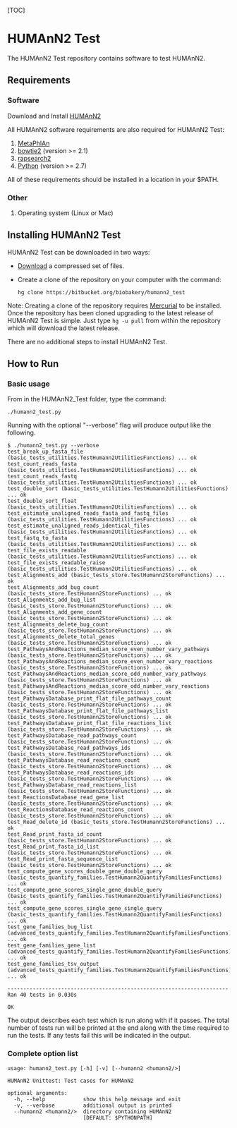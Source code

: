 [TOC]

# HUMAnN2 Test #

The HUMAnN2 Test repository contains software to test HUMAnN2. 

## Requirements ##

### Software ###

Download and Install [HUMAnN2](https://bitbucket.org/biobakery/humann2/)

All HUMAnN2 software requirements are also required for HUMAnN2 Test:

1. [MetaPhlAn](https://bitbucket.org/biobakery/metaphlan2/)
1. [bowtie2](http://bowtie-bio.sourceforge.net/bowtie2/) (version >= 2.1)
1. [rapsearch2](http://omics.informatics.indiana.edu/mg/RAPSearch2/)
1. [Python](http://www.python.org/) (version >= 2.7)

All of these requirements should be installed in a location in your $PATH.

### Other ###
1. Operating system (Linux or Mac)

## Installing HUMAnN2 Test ##
HUMAnN2 Test can be downloaded in two ways:

* [Download](https://bitbucket.org/biobakery/humann2_test/downloads) a compressed set of files.
* Create a clone of the repository on your computer with the command: 
	
	``hg clone https://bitbucket.org/biobakery/humann2_test ``

Note: Creating a clone of the repository requires [Mercurial](http://mercurial.selenic.com/) to be installed. Once the repository has been cloned upgrading to the latest release of HUMAnN2 Test is simple. Just type ``hg -u pull`` from within the repository which will download the latest release.

There are no additional steps to install HUMAnN2 Test.

## How to Run ##

### Basic usage ###

From in the HUMAnN2_Test folder, type the command:

`` ./humann2_test.py ``

Running with the optional "--verbose" flag will produce output like the following.
```
$ ./humann2_test.py --verbose
test_break_up_fasta_file (basic_tests_utilities.TestHumann2UtilitiesFunctions) ... ok
test_count_reads_fasta (basic_tests_utilities.TestHumann2UtilitiesFunctions) ... ok
test_count_reads_fastq (basic_tests_utilities.TestHumann2UtilitiesFunctions) ... ok
test_double_sort (basic_tests_utilities.TestHumann2UtilitiesFunctions) ... ok
test_double_sort_float (basic_tests_utilities.TestHumann2UtilitiesFunctions) ... ok
test_estimate_unaligned_reads_fasta_and_fastq_files (basic_tests_utilities.TestHumann2UtilitiesFunctions) ... ok
test_estimate_unaligned_reads_identical_files (basic_tests_utilities.TestHumann2UtilitiesFunctions) ... ok
test_fastq_to_fasta (basic_tests_utilities.TestHumann2UtilitiesFunctions) ... ok
test_file_exists_readable (basic_tests_utilities.TestHumann2UtilitiesFunctions) ... ok
test_file_exists_readable_raise (basic_tests_utilities.TestHumann2UtilitiesFunctions) ... ok
test_Alignments_add (basic_tests_store.TestHumann2StoreFunctions) ... ok
test_Alignments_add_bug_count (basic_tests_store.TestHumann2StoreFunctions) ... ok
test_Alignments_add_bug_list (basic_tests_store.TestHumann2StoreFunctions) ... ok
test_Alignments_add_gene_count (basic_tests_store.TestHumann2StoreFunctions) ... ok
test_Alignments_delete_bug_count (basic_tests_store.TestHumann2StoreFunctions) ... ok
test_Alignments_delete_total_genes (basic_tests_store.TestHumann2StoreFunctions) ... ok
test_PathwaysAndReactions_median_score_even_number_vary_pathways (basic_tests_store.TestHumann2StoreFunctions) ... ok
test_PathwaysAndReactions_median_score_even_number_vary_reactions (basic_tests_store.TestHumann2StoreFunctions) ... ok
test_PathwaysAndReactions_median_score_odd_number_vary_pathways (basic_tests_store.TestHumann2StoreFunctions) ... ok
test_PathwaysAndReactions_median_score_odd_number_vary_reactions (basic_tests_store.TestHumann2StoreFunctions) ... ok
test_PathwaysDatabase_print_flat_file_pathways_count (basic_tests_store.TestHumann2StoreFunctions) ... ok
test_PathwaysDatabase_print_flat_file_pathways_list (basic_tests_store.TestHumann2StoreFunctions) ... ok
test_PathwaysDatabase_print_flat_file_reactions_list (basic_tests_store.TestHumann2StoreFunctions) ... ok
test_PathwaysDatabase_read_pathways_count (basic_tests_store.TestHumann2StoreFunctions) ... ok
test_PathwaysDatabase_read_pathways_ids (basic_tests_store.TestHumann2StoreFunctions) ... ok
test_PathwaysDatabase_read_reactions_count (basic_tests_store.TestHumann2StoreFunctions) ... ok
test_PathwaysDatabase_read_reactions_ids (basic_tests_store.TestHumann2StoreFunctions) ... ok
test_PathwaysDatabase_read_reactions_list (basic_tests_store.TestHumann2StoreFunctions) ... ok
test_ReactionsDatabase_read_gene_list (basic_tests_store.TestHumann2StoreFunctions) ... ok
test_ReactionsDatabase_read_reactions_count (basic_tests_store.TestHumann2StoreFunctions) ... ok
test_Read_delete_id (basic_tests_store.TestHumann2StoreFunctions) ... ok
test_Read_print_fasta_id_count (basic_tests_store.TestHumann2StoreFunctions) ... ok
test_Read_print_fasta_id_list (basic_tests_store.TestHumann2StoreFunctions) ... ok
test_Read_print_fasta_sequence_list (basic_tests_store.TestHumann2StoreFunctions) ... ok
test_compute_gene_scores_double_gene_double_query (basic_tests_quantify_families.TestHumann2QuantifyFamiliesFunctions) ... ok
test_compute_gene_scores_single_gene_double_query (basic_tests_quantify_families.TestHumann2QuantifyFamiliesFunctions) ... ok
test_compute_gene_scores_single_gene_single_query (basic_tests_quantify_families.TestHumann2QuantifyFamiliesFunctions) ... ok
test_gene_families_bug_list (advanced_tests_quantify_families.TestHumann2QuantifyFamiliesFunctions) ... ok
test_gene_families_gene_list (advanced_tests_quantify_families.TestHumann2QuantifyFamiliesFunctions) ... ok
test_gene_families_tsv_output (advanced_tests_quantify_families.TestHumann2QuantifyFamiliesFunctions) ... ok

----------------------------------------------------------------------
Ran 40 tests in 0.030s

OK
```
The output describes each test which is run along with if it passes.
The total number of tests run will be printed at the end along with the time required
to run the tests. If any tests fail this will be indicated in the output.

### Complete option list ###
```
usage: humann2_test.py [-h] [-v] [--humann2 <humann2/>]

HUMAnN2 Unittest: Test cases for HUMAnN2

optional arguments:
  -h, --help            show this help message and exit
  -v, --verbose         additional output is printed
  --humann2 <humann2/>  directory containing HUMAnN2
                        [DEFAULT: $PYTHONPATH]
```